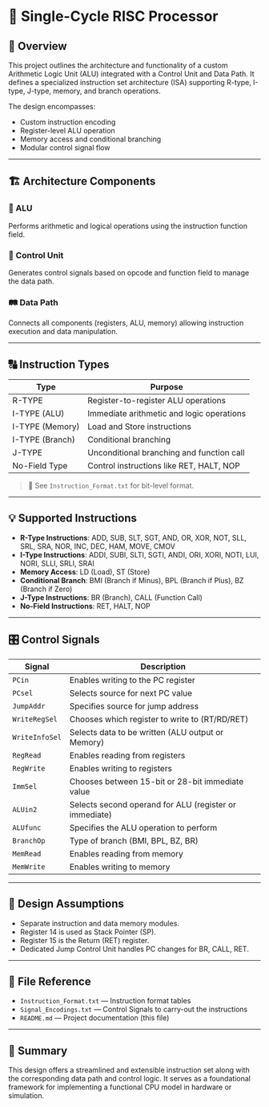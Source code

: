 # 🧮 Single-Cycle RISC Processor

## 📘 Overview

This project outlines the architecture and functionality of a custom Arithmetic Logic Unit (ALU) integrated with a Control Unit and Data Path. It defines a specialized instruction set architecture (ISA) supporting R-type, I-type, J-type, memory, and branch operations.

The design encompasses:
- Custom instruction encoding
- Register-level ALU operation
- Memory access and conditional branching
- Modular control signal flow

---

## 🏗️ Architecture Components

### 🔧 ALU
Performs arithmetic and logical operations using the instruction function field.

### 🧠 Control Unit
Generates control signals based on opcode and function field to manage the data path.

### 🛤️ Data Path
Connects all components (registers, ALU, memory) allowing instruction execution and data manipulation.

---

## 🔠 Instruction Types

| Type              | Purpose                                    |
|-------------------|--------------------------------------------|
| R-TYPE            | Register-to-register ALU operations        |
| I-TYPE (ALU)      | Immediate arithmetic and logic operations  |
| I-TYPE (Memory)   | Load and Store instructions                |
| I-TYPE (Branch)   | Conditional branching                      |
| J-TYPE            | Unconditional branching and function call  |
| No-Field Type     | Control instructions like RET, HALT, NOP   |

> 📝 See `Instruction_Format.txt` for bit-level format.

---

## 💡 Supported Instructions

- **R-Type Instructions**: ADD, SUB, SLT, SGT, AND, OR, XOR, NOT, SLL, SRL, SRA, NOR, INC, DEC, HAM, MOVE, CMOV
- **I-Type Instructions**: ADDI, SUBI, SLTI, SGTI, ANDI, ORI, XORI, NOTI, LUI, NORI, SLLI, SRLI, SRAI
- **Memory Access**: LD (Load), ST (Store)
- **Conditional Branch**: BMI (Branch if Minus), BPL (Branch if Plus), BZ (Branch if Zero)
- **J-Type Instructions**: BR (Branch), CALL (Function Call)
- **No-Field Instructions**: RET, HALT, NOP
---

## 🎛️ Control Signals

| Signal         | Description                                                                 |
|----------------|-----------------------------------------------------------------------------|
| `PCin`         | Enables writing to the PC register                                          |
| `PCsel`        | Selects source for next PC value                                            |
| `JumpAddr`     | Specifies source for jump address                                           |
| `WriteRegSel`  | Chooses which register to write to (RT/RD/RET)                              |
| `WriteInfoSel` | Selects data to be written (ALU output or Memory)                           |
| `RegRead`      | Enables reading from registers                                              |
| `RegWrite`     | Enables writing to registers                                                |
| `ImmSel`       | Chooses between 15-bit or 28-bit immediate value                            |
| `ALUin2`       | Selects second operand for ALU (register or immediate)                      |
| `ALUfunc`      | Specifies the ALU operation to perform                                      |
| `BranchOp`     | Type of branch (BMI, BPL, BZ, BR)                                           |
| `MemRead`      | Enables reading from memory                                                 |
| `MemWrite`     | Enables writing to memory                                                   |

---

## 📎 Design Assumptions

- Separate instruction and data memory modules.
- Register 14 is used as Stack Pointer (SP).
- Register 15 is the Return (RET) register.
- Dedicated Jump Control Unit handles PC changes for BR, CALL, RET.

---

## 📂 File Reference

- `Instruction_Format.txt` — Instruction format tables
- `Signal_Encodings.txt` — Control Signals to carry-out the instructions
- `README.md` — Project documentation (this file)

---

## 📌 Summary

This design offers a streamlined and extensible instruction set along with the corresponding data path and control logic. It serves as a foundational framework for implementing a functional CPU model in hardware or simulation.
